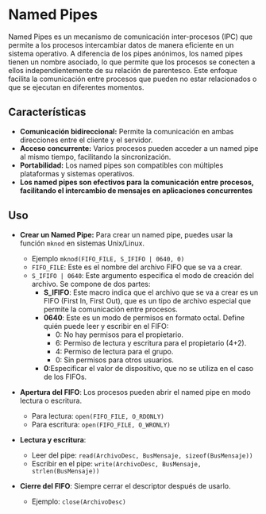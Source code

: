 # Named Pipes

Named Pipes es un mecanismo de comunicación inter-procesos (IPC) que permite a los procesos intercambiar datos de manera eficiente en un sistema operativo. A diferencia de los pipes anónimos, los named pipes tienen un nombre asociado, lo que permite que los procesos se conecten a ellos independientemente de su relación de parentesco. Este enfoque facilita la comunicación entre procesos que pueden no estar relacionados o que se ejecutan en diferentes momentos.

## Características

- **Comunicación bidireccional:** Permite la comunicación en ambas direcciones entre el cliente y el servidor.
- **Acceso concurrente:** Varios procesos pueden acceder a un named pipe al mismo tiempo, facilitando la sincronización.
- **Portabilidad:** Los named pipes son compatibles con múltiples plataformas y sistemas operativos.
- **Los named pipes son efectivos para la comunicación entre procesos, facilitando el intercambio de mensajes en aplicaciones concurrentes**

## Uso
- **Crear un Named Pipe:** Para crear un named pipe, puedes usar la función `mknod` en sistemas Unix/Linux.
  -  Ejemplo `mknod(FIFO_FILE, S_IFIFO | 0640, 0)`
    -  `FIFO_FILE`: Este es el nombre del archivo FIFO que se va a crear.
    -  `S_IFIFO | 0640`: Este argumento especifica el modo de creación del archivo. Se compone de dos partes:
        - **S_IFIFO**: Este macro indica que el archivo que se va a crear es un FIFO (First In, First Out), que es un tipo de archivo especial que permite la comunicación entre procesos.
        - **0640**: Este es un modo de permisos en formato octal. Define quién puede leer y escribir en el FIFO:
          - 0: No hay permisos para el propietario.
          - 6: Permiso de lectura y escritura para el propietario (4+2).
          - 4: Permiso de lectura para el grupo.
          - 0: Sin permisos para otros usuarios.
        - **0**:Especificar el valor de dispositivo, que no se utiliza en el caso de los FIFOs.
  
- **Apertura del FIFO**: Los procesos pueden abrir el named pipe en modo lectura o escritura.
  - Para lectura: `open(FIFO_FILE, O_RDONLY)`
  - Para escritura: `open(FIFO_FILE, O_WRONLY)`

- **Lectura y escritura**:
  - Leer del pipe: `read(ArchivoDesc, BusMensaje, sizeof(BusMensaje))`
  - Escribir en el pipe: `write(ArchivoDesc, BusMensaje, strlen(BusMensaje))`
  
- **Cierre del FIFO**: Siempre cerrar el descriptor después de usarlo.
  - Ejemplo: `close(ArchivoDesc)`

